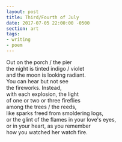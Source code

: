 ```yaml
---
layout: post
title: Third/Fourth of July
date: 2017-07-05 22:00:00 -0500
section: art
tags:
- writing
- poem
---
```


Out on the porch / the pier  
the night is tinted indigo / violet  
and the moon is looking radiant.  
You can hear but not see  
the fireworks. Instead,  
with each explosion, the light  
of one or two or three fireflies  
among the trees / the reeds,  
like sparks freed from smoldering logs,  
or the glint of the flames in your love's eyes,  
or in your heart, as you remember  
how you watched her watch fire.  
